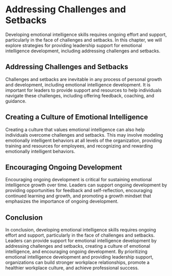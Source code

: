 Addressing Challenges and Setbacks
=================================================================

Developing emotional intelligence skills requires ongoing effort and support, particularly in the face of challenges and setbacks. In this chapter, we will explore strategies for providing leadership support for emotional intelligence development, including addressing challenges and setbacks.

Addressing Challenges and Setbacks
----------------------------------

Challenges and setbacks are inevitable in any process of personal growth and development, including emotional intelligence development. It is important for leaders to provide support and resources to help individuals navigate these challenges, including offering feedback, coaching, and guidance.

Creating a Culture of Emotional Intelligence
--------------------------------------------

Creating a culture that values emotional intelligence can also help individuals overcome challenges and setbacks. This may involve modeling emotionally intelligent behaviors at all levels of the organization, providing training and resources for employees, and recognizing and rewarding emotionally intelligent behaviors.

Encouraging Ongoing Development
-------------------------------

Encouraging ongoing development is critical for sustaining emotional intelligence growth over time. Leaders can support ongoing development by providing opportunities for feedback and self-reflection, encouraging continued learning and growth, and promoting a growth mindset that emphasizes the importance of ongoing development.

Conclusion
----------

In conclusion, developing emotional intelligence skills requires ongoing effort and support, particularly in the face of challenges and setbacks. Leaders can provide support for emotional intelligence development by addressing challenges and setbacks, creating a culture of emotional intelligence, and encouraging ongoing development. By prioritizing emotional intelligence development and providing leadership support, organizations can build stronger workplace relationships, promote a healthier workplace culture, and achieve professional success.
